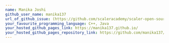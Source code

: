 ```yaml
---
name: Manika Joshi
github_user_name: manika137
url_of_github_issue: (https://github.com/scaleracademy/scaler-open-source-september-challenge/issues/134)https://github.com/scaleracademy/scaler-open-source-september-challenge/issues/134
your_favourite_programming_language: C++, Java
your_hosted_github_pages_link: https://manika137.github.io/
your_hosted_github_pages_repository_link: https://github.com/manika137/manika137.github.io
---
```

